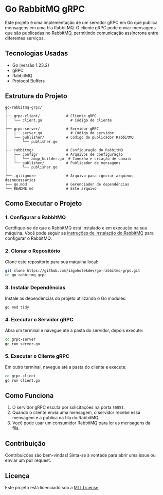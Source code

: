 
# Go RabbitMQ gRPC

Este projeto é uma implementação de um servidor gRPC em Go que publica mensagens em uma fila RabbitMQ. O cliente gRPC pode enviar mensagens que são publicadas no RabbitMQ, permitindo comunicação assíncrona entre diferentes serviços.

## Tecnologias Usadas

- Go (versão 1.23.2)
- gRPC
- RabbitMQ
- Protocol Buffers

## Estrutura do Projeto

```
go-rabbitmq-grpc/
│
├── grpc-client/            # Cliente gRPC
│   └── client.go             # Código do cliente
│
├── grpc-server/            # Servidor gRPC
│   ├── server.go             # Código do servidor
│   └── publisher/          # Código do publicador RabbitMQ
│       └── publisher.go
│
├── rabbitmq/               # Configuração do RabbitMQ
│   ├── config/             # Arquivos de configuração
│   │   └── amqp_builder.go  # Conexão e criação de canais
│   └── publisher/          # Publicador de mensagens
│       └── publisher.go
│
├── .gitignore              # Arquivo para ignorar arquivos desnecessários
├── go.mod                  # Gerenciador de dependências
└── README.md               # Este arquivo
```

## Como Executar o Projeto

### 1. Configurar o RabbitMQ

Certifique-se de que o RabbitMQ está instalado e em execução na sua máquina. Você pode seguir as [instruções de instalação do RabbitMQ](https://www.rabbitmq.com/download.html) para configurar o RabbitMQ.

### 2. Clonar o Repositório

Clone este repositório para sua máquina local:

```bash
git clone https://github.com/iagoholekdev/go-rabbitmq-grpc.git
cd go-rabbitmq-grpc
```

### 3. Instalar Dependências

Instale as dependências do projeto utilizando o Go modules:

```bash
go mod tidy
```

### 4. Executar o Servidor gRPC

Abra um terminal e navegue até a pasta do servidor, depois execute:

```bash
cd grpc-server
go run server.go
```

### 5. Executar o Cliente gRPC

Em outro terminal, navegue até a pasta do cliente e execute:

```bash
cd grpc-client
go run client.go
```

## Como Funciona

1. O servidor gRPC escuta por solicitações na porta `50051`.
2. Quando o cliente envia uma mensagem, o servidor recebe essa mensagem e a publica na fila do RabbitMQ.
3. Você pode usar um consumidor RabbitMQ para ler as mensagens da fila.

## Contribuição

Contribuições são bem-vindas! Sinta-se à vontade para abrir uma issue ou enviar um pull request.

## Licença

Este projeto está licenciado sob a [MIT License](LICENSE).
